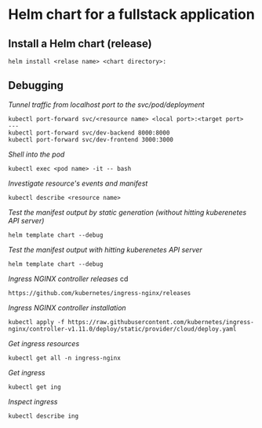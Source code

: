 # Helm chart for a fullstack application

## Install a Helm chart (release)

```
helm install <relase name> <chart directory>:
```

## Debugging

_Tunnel traffic from localhost port to the svc/pod/deployment_

```
kubectl port-forward svc/<resource name> <local port>:<target port>
---
kubectl port-forward svc/dev-backend 8000:8000
kubectl port-forward svc/dev-frontend 3000:3000
```

_Shell into the pod_

```
kubectl exec <pod name> -it -- bash
```

_Investigate resource's events and manifest_

```
kubectl describe <resource name>
```

_Test the manifest output by static generation (without hitting kuberenetes API server)_

```
helm template chart --debug
```

_Test the manifest output with hitting kuberenetes API server_

```
helm template chart --debug
```

_Ingress NGINX controller releases_
cd 
```
https://github.com/kubernetes/ingress-nginx/releases
```

_Ingress NGINX controller installation_

```
kubectl apply -f https://raw.githubusercontent.com/kubernetes/ingress-nginx/controller-v1.11.0/deploy/static/provider/cloud/deploy.yaml
```

_Get ingress resources_

```
kubectl get all -n ingress-nginx
```

_Get ingress_

```
kubectl get ing
```

_Inspect ingress_

```
kubectl describe ing
```


